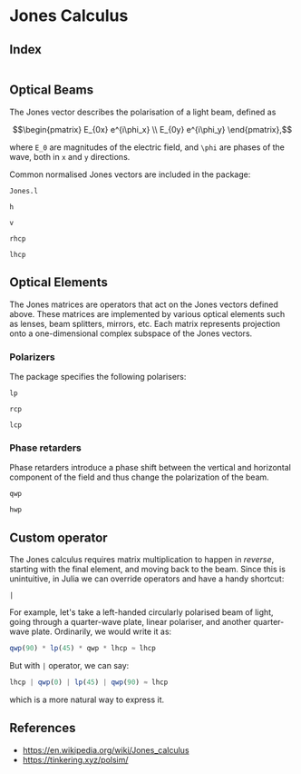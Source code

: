 # Jones Calculus

## Index
```@index
```

## Optical Beams
The Jones vector describes the polarisation of a light beam, defined as

```math
\begin{pmatrix}
	E_{0x} e^{i\phi_x} \\
	E_{0y} e^{i\phi_y}
\end{pmatrix},
```
where ``E_0`` are magnitudes of the electric field, and ``\phi`` are phases of
the wave, both in ``x`` and ``y`` directions.

Common normalised Jones vectors are included in the package:
```@docs
Jones.l
```
```@docs
h
```
```@docs
v
```
```@docs
rhcp
```
```@docs
lhcp
```

## Optical Elements
The Jones matrices are operators that act on the Jones vectors defined above.
These matrices are implemented by various optical elements such as lenses, beam
splitters, mirrors, etc.  Each matrix represents projection onto a
one-dimensional complex subspace of the Jones vectors.

### Polarizers
The package specifies the following polarisers:
```@docs
lp
```
```@docs
rcp
```
```@docs
lcp
```


### Phase retarders
Phase retarders introduce a phase shift between the vertical and horizontal
component of the field and thus change the polarization of the beam.

```@docs
qwp
```
```@docs
hwp
```

## Custom operator
The Jones calculus requires matrix multiplication to happen in *reverse*,
starting with the final element, and moving back to the beam.  Since this is
unintuitive, in Julia we can override operators and have a handy shortcut:

```@docs
|
```

For example, let's take a left-handed circularly polarised beam of light, going
through a quarter-wave plate, linear polariser, and another quarter-wave plate.
Ordinarily, we would write it as:
```julia
qwp(90) * lp(45) * qwp * lhcp ≈ lhcp
```

But with `|` operator, we can say:
```julia
lhcp | qwp(0) | lp(45) | qwp(90) ≈ lhcp
```
which is a more natural way to express it.


## References
- <https://en.wikipedia.org/wiki/Jones_calculus>
- <https://tinkering.xyz/polsim/>
